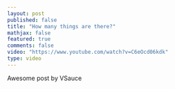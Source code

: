```yaml
---
layout: post
published: false
title: "How many things are there?"
mathjax: false
featured: true
comments: false
video: "https://www.youtube.com/watch?v=C6eOcd06kdk"
type: video
---
```


Awesome post by VSauce
